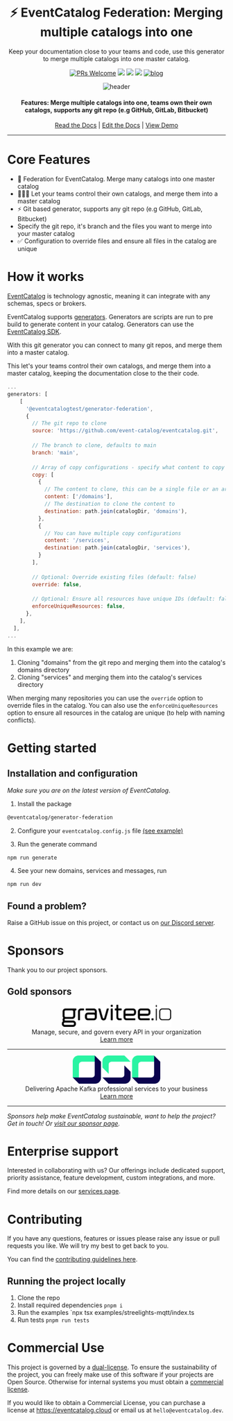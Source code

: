 <div align="center">

<h1>⚡️ EventCatalog Federation: Merging multiple catalogs into one</h1>
<p>Keep your documentation close to your teams and code, use this generator to merge multiple catalogs into one master catalog.  </p>

[![PRs Welcome][prs-badge]][prs]
<img src="https://img.shields.io/github/actions/workflow/status/event-catalog/generator-asyncapi/verify-build.yml"/>
[![](https://dcbadge.limes.pink/api/server/https://discord.gg/3rjaZMmrAm?style=flat)](https://discord.gg/3rjaZMmrAm) [<img src="https://img.shields.io/badge/LinkedIn-0077B5?style=for-the-badge&logo=linkedin&logoColor=white" height="20px" />](https://www.linkedin.com/in/david-boyne/) [![blog](https://img.shields.io/badge/license-Dual--License-brightgreen)](https://github.com/event-catalog/generator-federation/blob/main/LICENSE.md)

<img alt="header" src="https://github.com/event-catalog/generators/blob/main/images/federation.png?raw=true" />

<h4>Features: Merge multiple catalogs into one, teams own their own catalogs, supports any git repo (e.g GitHub, GitLab, Bitbucket) </h4>

[Read the Docs](https://eventcatalog.dev/) | [Edit the Docs](https://github.com/event-catalog/docs) | [View Demo](https://demo.eventcatalog.dev/docs)

</div>

<hr/>

# Core Features

- 🕋 Federation for EventCatalog. Merge many catalogs into one master catalog
- 🧑🏻‍💻 Let your teams control their own catalogs, and merge them into a master catalog
- ⚡️ Git based generator, supports any git repo (e.g GitHub, GitLab, Bitbucket)
- Specify the git repo, it's branch and the files you want to merge into your master catalog
- ✅ Configuration to override files and ensure all files in the catalog are unique

# How it works

[EventCatalog](https://www.eventcatalog.dev/) is technology agnostic, meaning it can integrate with any schemas, specs or brokers.

EventCatalog supports [generators](https://www.eventcatalog.dev/docs/development/plugins/generators).
Generators are scripts are run to pre build to generate content in your catalog. Generators can use the [EventCatalog SDK](https://www.eventcatalog.dev/docs/sdk).

With this git generator you can connect to many git repos, and merge them into a master catalog.

This let's your teams control their own catalogs, and merge them into a master catalog, keeping the documentation close to the their code.

```js
...
generators: [
    [
      '@eventcatalogtest/generator-federation',
      {
        // The git repo to clone
        source: 'https://github.com/event-catalog/eventcatalog.git',

        // The branch to clone, defaults to main
        branch: 'main',

        // Array of copy configurations - specify what content to copy and where to put it
        copy: [
          {
            // The content to clone, this can be a single file or an array of files
            content: ['/domains'],
            // The destination to clone the content to
            destination: path.join(catalogDir, 'domains'),
          },
          {
            // You can have multiple copy configurations
            content: '/services',
            destination: path.join(catalogDir, 'services'),
          }
        ],

        // Optional: Override existing files (default: false)
        override: false,

        // Optional: Ensure all resources have unique IDs (default: false)
        enforceUniqueResources: false,
      },
    ],
  ],
...
```

In this example we are:

1. Cloning "domains" from the git repo and merging them into the catalog's domains directory
2. Cloning "services" and merging them into the catalog's services directory

When merging many repositories you can use the `override` option to override files in the catalog.
You can also use the `enforceUniqueResources` option to ensure all resources in the catalog are unique (to help with naming conflicts).

# Getting started

## Installation and configuration

_Make sure you are on the latest version of EventCatalog_.

1. Install the package

```sh
@eventcatalog/generator-federation
```

2. Configure your `eventcatalog.config.js` file [(see example)](https://github.com/event-catalog/eventcatalog-openapi-example/blob/main/eventcatalog.config.js)

3. Run the generate command

```sh
npm run generate
```

4. See your new domains, services and messages, run

```sh
npm run dev
```

## Found a problem?

Raise a GitHub issue on this project, or contact us on [our Discord server](https://discord.gg/3rjaZMmrAm).

# Sponsors

Thank you to our project sponsors.

## Gold sponsors

<div align="center">
  <img alt="gravitee" src="./images/sponsors/gravitee-logo-black.svg" width="50%" />
  <p style="margin: 0; padding: 0;">Manage, secure, and govern every API in your organization</p>
  <a href="https://gravitee.io?utm_source=eventcatalog&utm_medium=web&utm_campaign=sponsorship" target="_blank" >Learn more</a>
</div>

<hr />

<div align="center">
  <img alt="oso" src="./images/sponsors/oso-logo-green.png" width="40%" />
  <p style="margin: 0; padding: 0;">Delivering Apache Kafka professional services to your business</p>
  <a href="https://oso.sh/?utm_source=eventcatalog&utm_medium=web&utm_campaign=sponsorship" target="_blank" >Learn more</a>
</div>

<hr />

_Sponsors help make EventCatalog sustainable, want to help the project? Get in touch! Or [visit our sponsor page](https://www.eventcatalog.dev/support)._

# Enterprise support

Interested in collaborating with us? Our offerings include dedicated support, priority assistance, feature development, custom integrations, and more.

Find more details on our [services page](https://eventcatalog.dev/services).

# Contributing

If you have any questions, features or issues please raise any issue or pull requests you like. We will try my best to get back to you.

You can find the [contributing guidelines here](https://eventcatalog.dev/docs/contributing/overview).

## Running the project locally

1. Clone the repo
1. Install required dependencies `pnpm i`
1. Run the examples `npx tsx examples/streelights-mqtt/index.ts
1. Run tests `pnpm run tests`

[license-badge]: https://img.shields.io/github/license/event-catalog/eventcatalog.svg?color=yellow
[license]: https://github.com/event-catalog/eventcatalog/blob/main/LICENSE
[prs-badge]: https://img.shields.io/badge/PRs-welcome-brightgreen.svg?style=flat-square
[prs]: http://makeapullrequest.com
[github-watch-badge]: https://img.shields.io/github/watchers/event-catalog/eventcatalog.svg?style=social
[github-watch]: https://github.com/event-catalog/eventcatalog/watchers
[github-star-badge]: https://img.shields.io/github/stars/event-catalog/eventcatalog.svg?style=social
[github-star]: https://github.com/event-catalog/eventcatalog/stargazers

# Commercial Use

This project is governed by a [dual-license](./LICENSE.md). To ensure the sustainability of the project, you can freely make use of this software if your projects are Open Source. Otherwise for internal systems you must obtain a [commercial license](./LICENSE-COMMERCIAL.md).

If you would like to obtain a Commercial License, you can purchase a license at https://eventcatalog.cloud or email us at `hello@eventcatalog.dev`.

